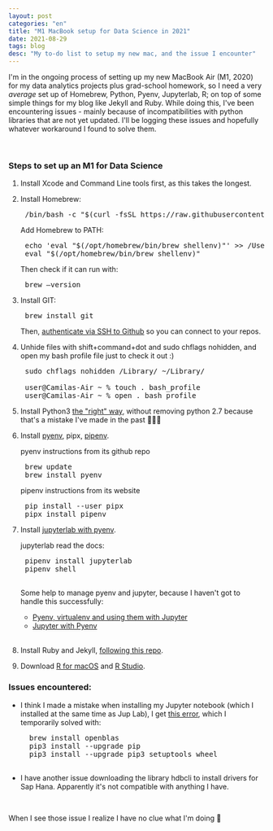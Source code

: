 ```yaml
---
layout: post
categories: "en"
title: "M1 MacBook setup for Data Science in 2021"
date: 2021-08-29
tags: blog
desc: "My to-do list to setup my new mac, and the issue I encounter"
---
```


I'm in the ongoing process of setting up my new MacBook Air (M1, 2020) for my data analytics projects plus grad-school homework, so I need a very *average* set up of Homebrew, Python, Pyenv, Jupyterlab, R; on top of some simple things for my blog like Jekyll and Ruby. While doing this, I've been encountering issues - mainly because of incompatibilities with python libraries that are not yet updated. I'll be logging these issues and hopefully whatever workaround I found to solve them.

<br>

### Steps to set up an M1 for Data Science

1. Install Xcode and Command Line tools first, as this takes the longest.

2. Install Homebrew:

    <pre>
    /bin/bash -c "$(curl -fsSL https://raw.githubusercontent.com/Homebrew/install/master/install.sh)" </pre>

    Add Homebrew to PATH:

    <pre>
    echo 'eval "$(/opt/homebrew/bin/brew shellenv)"' >> /Users/camilaburne/.zprofile
    eval "$(/opt/homebrew/bin/brew shellenv)"</pre>

    Then check if it can run with:

    <pre>
    brew —version </pre>


3. Install GIT:
    <pre>
    brew install git </pre>

    Then, [authenticate via SSH to Github](https://docs.github.com/en/github/authenticating-to-github/connecting-to-github-with-ssh/adding-a-new-ssh-key-to-your-github-account) so you can connect to your repos.

4. Unhide files with shift+command+dot and sudo chflags nohidden, and open my bash profile file just to check it out :)

    <pre>
    sudo chflags nohidden /Library/ ~/Library/

    user@Camilas-Air ~ % touch . bash_profile
    user@Camilas-Air ~ % open . bash_profile </pre>


5. Install Python3 [the "right" way](https://opensource.com/article/19/5/python-3-default-mac), without removing python 2.7 because that's a mistake I've made in the past 🤦🏼‍♀️

6. Install [pyenv](https://github.com/pyenv/pyenv#understanding-path), pipx, [pipenv](https://pipenv.pypa.io/en/latest/install/).

    pyenv instructions from its github repo
    <pre>
    brew update
    brew install pyenv </pre>

    pipenv instructions from its website
    <pre>
    pip install --user pipx
    pipx install pipenv </pre>

7. Install [jupyterlab with pyenv](
https://jupyterlab.readthedocs.io/en/stable/getting_started/installation.html).

    jupyterlab read the docs:
    <pre>
    pipenv install jupyterlab
    pipenv shell
    </pre>

    Some help to manage pyenv and jupyter, because I haven't got to handle this successfully:    
      - [Pyenv, virtualenv and using them with Jupyter](https://albertauyeung.github.io/2020/08/17/pyenv-jupyter.html)
      - [Jupyter with Pyenv](https://brandonrozek.com/blog/jupyterwithpyenv/)


    <br>

8. Install Ruby and Jekyll, [following this repo](https://github.com/monfresh/install-ruby-on-macos).

9. Download [R for macOS](https://cran.r-project.org/bin/macosx/) and [R Studio](https://www.rstudio.com/products/rstudio/download/#download).


### Issues encountered:

- I think I made a mistake when installing my Jupyter notebook (which I installed at the same time as Jup Lab), I get [this error](https://github.com/scipy/scipy/issues/13409), which I temporarily solved with:

    <pre>
    brew install openblas
    pip3 install --upgrade pip
    pip3 install --upgrade pip3 setuptools wheel
    </pre>

- I have another issue downloading the library hdbcli to install drivers for Sap Hana. Apparently it's not compatible with anything I have.

<br>

When I see those issue I realize I have no clue what I'm doing 🥲
